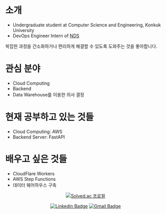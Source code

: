 # 소개
- Undergraduate student at Computer Science and Engineering, Konkuk University
- DevOps Engineer Intern of [NDS](https://nds.nongshim.co.kr)

복잡한 과정을 간소화하거나 편리하게 해결할 수 있도록 도와주는 것을 좋아합니다.

# 관심 분야
- Cloud Computing
- Backend
- Data Warehouse를 이용한 의사 결정

# 현재 공부하고 있는 것들
- Cloud Computing: AWS
- Backend Server: FastAPI

# 배우고 싶은 것들
- CloudFlare Workers
- AWS Step Functions
- 데이터 웨어하우스 구축

<div align=center>
  
[![Solved.ac 프로필](http://mazassumnida.wtf/api/v2/generate_badge?boj=vng598)](https://solved.ac/vng598)

</div>

<!-- [![codeforces](https://cp-logo.vercel.app/codeforces/wildDoubt)](https://codeforces.com/profile/wildDoubt) -->

<div align=center>
  
[![Linkedin Badge](https://img.shields.io/badge/-LinkedIn-blue?style=flat-square&logo=Linkedin&logoColor=white&link=https://www.linkedin.com/in/wonyeong-choi-3a4543124/)](https://www.linkedin.com/in/wonyeong-choi-3a4543124/)
[![Gmail Badge](https://img.shields.io/badge/-Gmail-d14836?style=flat-square&logo=Gmail&logoColor=white&link=mailto:coma01155@gmail.com)](mailto:coma01155@gmail.com)
  
</div>
